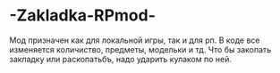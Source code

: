 # -Zakladka-RPmod-
Мод призначен как для локальной игры, так и для рп.
В коде все изменяется количиство, предметы, модельки и тд.
Что бы закопать закладку или раскопатьбъ, надо ударить кулаком по ней.
